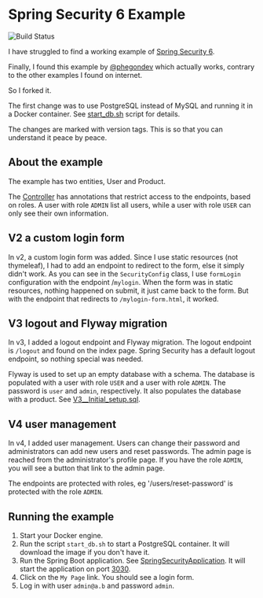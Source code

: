 # Spring Security 6 Example

![Build Status](https://github.com/perty/springboot-security-6/actions/workflows/maven.yml/badge.svg)

I have struggled to find a working example of [Spring Security 6](https://spring.io/projects/spring-security).

Finally, I found this example by [@phegondev](https://github.com/phegondev) which actually works, contrary
to the other examples I found on internet.

So I forked it.

The first change was to use PostgreSQL instead of MySQL and running it in a Docker 
container. See [start_db.sh](start_db.sh) script for details.

The changes are marked with version tags. This is so that you can understand it 
peace by peace. 

## About the example

The example has two entities, User and Product. 

The [Controller](src/main/java/se/artcomputer/edu/security6/controller/Controller.java)
has annotations that restrict access to the endpoints, based on roles. A user with role `ADMIN` list all users, while 
a user with role `USER` can only see their own information.

## V2 a custom login form
In v2, a custom login form was added. Since I use static resources (not thymeleaf), I had to add an endpoint to redirect 
to the form, else it simply didn't work. As you can see in the `SecurityConfig` class, I use `formLogin` configuration 
with the endpoint /`mylogin`. When the form was in static resources, nothing happened on submit, it just came back to 
the form. But with the endpoint that redirects to `/mylogin-form.html`, it worked.

## V3 logout and Flyway migration
In v3, I added a logout endpoint and Flyway migration. The logout endpoint is `/logout` and found on the index page.
Spring Security has a default logout endpoint, so nothing special was needed. 

Flyway is used to set up an empty database with a schema. The database is populated with a user with role `USER` 
and a user with role `ADMIN`. The password is `user` and `admin`, respectively. It also populates the database with
a product. See [V3__Initial_setup.sql](src/main/resources/db/migration/V1__Initial_setup.sql).

## V4 user management

In v4, I added user management. Users can change their password and administrators can add new users and reset 
passwords. The admin page is reached from the administrator's profile page. If you have the role `ADMIN`, you will see 
a button that link to the admin page.

The endpoints are protected with roles, eg '/users/reset-password' is protected with the role `ADMIN`.

## Running the example

1. Start your Docker engine.
2. Run the script `start_db.sh` to start a PostgreSQL container. It will
download the image if you don't have it.
3. Run the Spring Boot application. See [SpringSecurityApplication](src/main/java/se/artcomputer/edu/security6/SpringSecurityApplication.java).
It will start the application on port [3030](http://localhost:3030).
4. Click on the `My Page` link. You should see a login form.
5. Log in with user `admin@a.b` and password `admin`.

